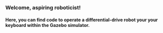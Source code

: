 ### Welcome, aspiring roboticist!

#### Here, you can find code to operate a differential-drive robot your your keyboard within the Gazebo simulator.

